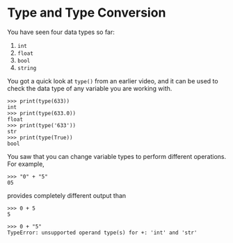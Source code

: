# Type and Type Conversion

You have seen four data types so far:

1. `int`
2. `float`
3. `bool`
4. `string`

You got a quick look at `type()` from an earlier video, and it can be used to check the data type of any variable you are working with.

```
>>> print(type(633))
int
>>> print(type(633.0))
float
>>> print(type('633'))
str
>>> print(type(True))
bool
```

You saw that you can change variable types to perform different operations. For example,

```
>>> "0" + "5"
05
```

provides completely different output than

```
>>> 0 + 5
5
```

```
>>> 0 + "5"
TypeError: unsupported operand type(s) for +: 'int' and 'str'
```

